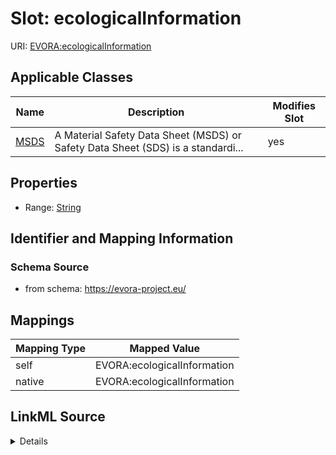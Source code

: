 

# Slot: ecologicalInformation



URI: [EVORA:ecologicalInformation](https://evora-project.eu/ecologicalInformation)



<!-- no inheritance hierarchy -->





## Applicable Classes

| Name | Description | Modifies Slot |
| --- | --- | --- |
| [MSDS](MSDS.md) | A Material Safety Data Sheet (MSDS) or Safety Data Sheet (SDS) is a standardi... |  yes  |







## Properties

* Range: [String](String.md)





## Identifier and Mapping Information







### Schema Source


* from schema: https://evora-project.eu/




## Mappings

| Mapping Type | Mapped Value |
| ---  | ---  |
| self | EVORA:ecologicalInformation |
| native | EVORA:ecologicalInformation |




## LinkML Source

<details>
```yaml
name: ecologicalInformation
from_schema: https://evora-project.eu/
rank: 1000
alias: ecologicalInformation
domain_of:
- MSDS
range: string

```
</details>